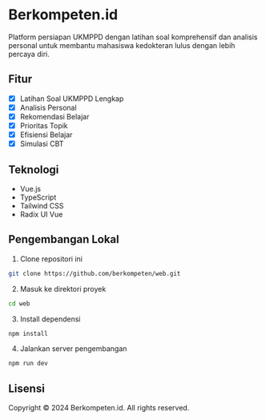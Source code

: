 # Berkompeten.id

Platform persiapan UKMPPD dengan latihan soal komprehensif dan analisis personal untuk membantu mahasiswa kedokteran lulus dengan lebih percaya diri.

## Fitur

- [x] Latihan Soal UKMPPD Lengkap
- [x] Analisis Personal
- [x] Rekomendasi Belajar
- [x] Prioritas Topik
- [x] Efisiensi Belajar
- [x] Simulasi CBT

## Teknologi

- Vue.js
- TypeScript
- Tailwind CSS
- Radix UI Vue

## Pengembangan Lokal

1. Clone repositori ini

```bash
git clone https://github.com/berkompeten/web.git
```

2. Masuk ke direktori proyek

```bash
cd web
```

3. Install dependensi

```bash
npm install
```

4. Jalankan server pengembangan

```bash
npm run dev
```

## Lisensi

Copyright © 2024 Berkompeten.id. All rights reserved.